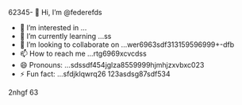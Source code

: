62345- 👋 Hi, I’m @federefds
- 👀 I’m interested in ...
- 🌱 I’m currently learning ...ss
- 💞️ I’m looking to collaborate on ...wer6963sdf313159596999+-dfb
- 📫 How to reach me ...rtg6969xcvcdss
- 😄 Pronouns: ...sdssdf454jglza8559999hjmhjzxvbxc023
- ⚡ Fun fact: ...sfdjklqwrq26
123asdsg87sdf534
<!---4561154
federefds/federefds is a ✨ special ✨ repository because its `README.md` (11this file) appears on your GitHub profjllile.fgfgfg
You can click the Preview link to take a look at your changes.450225
--->
2nhgf
63
